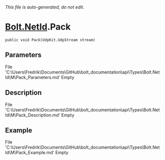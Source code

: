 *This file is auto-generated, do not edit.*

# [Bolt.NetId](Types/Bolt.NetId.md).Pack
`public void Pack(UdpKit.UdpStream stream)`
## Parameters
File 'C:\Users\Fredrik\Documents\GitHub\bolt_documentation\api\Types\Bolt.NetId\M\Pack_Parameters.md' Empty
## Description
File 'C:\Users\Fredrik\Documents\GitHub\bolt_documentation\api\Types\Bolt.NetId\M\Pack_Description.md' Empty
## Example
File 'C:\Users\Fredrik\Documents\GitHub\bolt_documentation\api\Types\Bolt.NetId\M\Pack_Example.md' Empty
